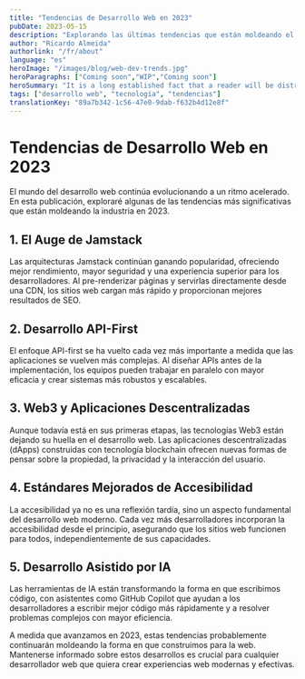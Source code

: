 ```yaml
---
title: "Tendencias de Desarrollo Web en 2023"
pubDate: 2023-05-15
description: "Explorando las últimas tendencias que están moldeando el panorama del desarrollo web en 2023"
author: "Ricardo Almeida"
authorlink: "/fr/about"
language: "es"
heroImage: "/images/blog/web-dev-trends.jpg"
heroParagraphs: ["Coming soon","WIP","Coming soon"]
heroSummary: "It is a long established fact that a reader will be distracted by the readable content of a page when looking at its layout. The point of using Lorem Ipsum is that it has a more-or-less normal distribution of letters, as opposed to using 'Content here, content here', making it look like readable English."
tags: ["desarrollo web", "tecnología", "tendencias"]
translationKey: "89a7b342-1c56-47e0-9dab-f632b4d12e8f"
---
```


# Tendencias de Desarrollo Web en 2023

El mundo del desarrollo web continúa evolucionando a un ritmo acelerado. En esta publicación, exploraré algunas de las tendencias más significativas que están moldeando la industria en 2023.

## 1. El Auge de Jamstack

Las arquitecturas Jamstack continúan ganando popularidad, ofreciendo mejor rendimiento, mayor seguridad y una experiencia superior para los desarrolladores. Al pre-renderizar páginas y servirlas directamente desde una CDN, los sitios web cargan más rápido y proporcionan mejores resultados de SEO.

## 2. Desarrollo API-First

El enfoque API-first se ha vuelto cada vez más importante a medida que las aplicaciones se vuelven más complejas. Al diseñar APIs antes de la implementación, los equipos pueden trabajar en paralelo con mayor eficacia y crear sistemas más robustos y escalables.

## 3. Web3 y Aplicaciones Descentralizadas

Aunque todavía está en sus primeras etapas, las tecnologías Web3 están dejando su huella en el desarrollo web. Las aplicaciones descentralizadas (dApps) construidas con tecnología blockchain ofrecen nuevas formas de pensar sobre la propiedad, la privacidad y la interacción del usuario.

## 4. Estándares Mejorados de Accesibilidad

La accesibilidad ya no es una reflexión tardía, sino un aspecto fundamental del desarrollo web moderno. Cada vez más desarrolladores incorporan la accesibilidad desde el principio, asegurando que los sitios web funcionen para todos, independientemente de sus capacidades.

## 5. Desarrollo Asistido por IA

Las herramientas de IA están transformando la forma en que escribimos código, con asistentes como GitHub Copilot que ayudan a los desarrolladores a escribir mejor código más rápidamente y a resolver problemas complejos con mayor eficiencia.

A medida que avanzamos en 2023, estas tendencias probablemente continuarán moldeando la forma en que construimos para la web. Mantenerse informado sobre estos desarrollos es crucial para cualquier desarrollador web que quiera crear experiencias web modernas y efectivas. 
